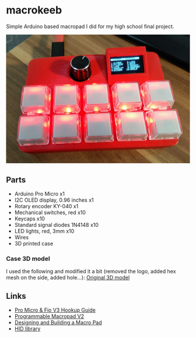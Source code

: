 # macrokeeb
Simple Arduino based macropad I did for my high school final project.

![macrokeeb](/images/macrokeeb_final_3.jpg)


## Parts
- Arduino Pro Micro x1
- I2C OLED display, 0.96 inches x1
- Rotary encoder KY-040 x1
- Mechanical switches, red x10
- Keycaps x10
- Standard signal diodes 1N4148 x10
- LED lights, red, 3mm x10
- Wires
- 3D printed case

### Case 3D model
I used the following and modified it a bit (removed the logo, added hex mesh on the side, added hole...):
[Original 3D model](https://www.thingiverse.com/thing:4539723)

## Links
- [Pro Micro & Fio V3 Hookup Guide](https://learn.sparkfun.com/tutorials/pro-micro--fio-v3-hookup-guide/all)
- [Programmable Macropad V2](https://www.instructables.com/Programmable-Macropad-V2/)
- [Designing and Building a Macro Pad](https://codevember.org/projects/designing-and-building-a-macro-pad/)
- [HID library](https://github.com/NicoHood/HID)
